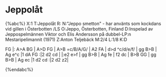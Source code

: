 # Jeppolåt

{%abc%}
X:1
T:Jeppolåt
R:
N:"Jeppo smetton" - har använts som kockdans vid gillen i Österbotten /LS
O:Jeppo, Österbotten, Finland
D:Inspelad av Jeppospelmännen Viktor och Elis Andersson på dubbel-LP:n Mestaripelimannit (1971)
Z:Anton Teljebäck
M:2/4
L:1/8
K:D

FG |: A>A BG | A>D FG | A>B =c/B/A/G/ | A2 FA | d>d ^c/d/e/f/ | gg B>B | Ag e^c |1 dA FG :|2 d2 cd |
|:e2 e>f | gg B>B | Ag fe | f2 dc | B>B GG | gg B>B | Ag ec |1 d2 cd :|2 d2 z2|


{%endabc%}
